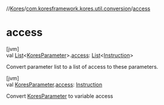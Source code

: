 //[Kores](../../index.md)/[com.koresframework.kores.util.conversion](index.md)/[access](access.md)

# access

[jvm]\
val [List](https://kotlinlang.org/api/latest/jvm/stdlib/kotlin.collections/-list/index.html)<[KoresParameter](../com.koresframework.kores.base/-kores-parameter/index.md)>.[access](access.md): [List](https://kotlinlang.org/api/latest/jvm/stdlib/kotlin.collections/-list/index.html)<[Instruction](../com.koresframework.kores/-instruction/index.md)>

Convert parameter list to a list of access to these parameters.

[jvm]\
val [KoresParameter](../com.koresframework.kores.base/-kores-parameter/index.md).[access](access.md): [Instruction](../com.koresframework.kores/-instruction/index.md)

Convert [KoresParameter](../com.koresframework.kores.base/-kores-parameter/index.md) to variable access

